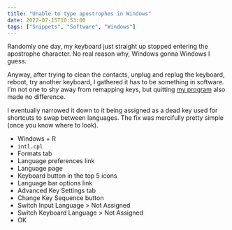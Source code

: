 ```yaml
---
title: "Unable to type apostrophes in Windows"
date: 2022-07-15T10:53:00
tags: ["Snippets", "Software", "Windows"]
---
```


Randomly one day, my keyboard just straight up stopped entering the apostrophe character. No real reason why, Windows gonna Windows I guess.

Anyway, after trying to clean the contacts, unplug and replug the keyboard, reboot, try another keyboard, I gathered it has to be something in software. I'm not one to shy away from remapping keys, but quitting [my program](https://github.com/breadcat/ahk-assistant) also made no difference.

I eventually narrowed it down to it being assigned as a dead key used for shortcuts to swap between languages. The fix was mercifully pretty simple (once you know where to look).

* Windows + R
* `intl.cpl`
* Formats tab
* Language preferences link
* Language page
* Keyboard button in the top 5 icons
* Language bar options link
* Advanced Key Settings tab
* Change Key Sequence button
* Switch Input Language > Not Assigned
* Switch Keyboard Language > Not Assigned
* OK